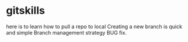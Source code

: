 # gitskills
here is to learn how to pull a repo to local
Creating a new branch is quick and simple
Branch management strategy
BUG fix.
